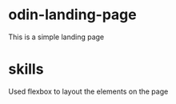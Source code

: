 # odin-landing-page
This is a simple landing page
# skills
Used flexbox to layout the elements on the page